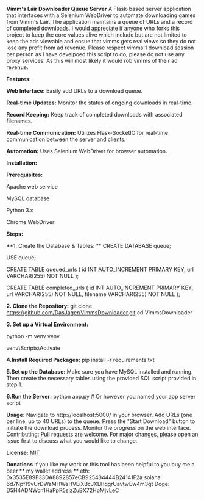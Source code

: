 **Vimm's Lair Downloader Queue Server**
A Flask-based server application that interfaces with a Selenium WebDriver to automate downloading games from Vimm's Lair. The application maintains a queue of URLs and a record of completed downloads. I would appreciate if anyone who forks this project to keep the core values alive which include but are not limited to keep the ads viewable and ensue that vimms gets real views so they do not lose any profit from ad revenue. Please respect vimms 1 download session per person as I have develpoed this script to do, please do not use any proxy services. As this will most likely it would rob vimms of their ad revenue. 

**Features:**

**Web Interface:** Easily add URLs to a download queue.

**Real-time Updates:** Monitor the status of ongoing downloads in real-time.

**Record Keeping:** Keep track of completed downloads with associated filenames.

**Real-time Communication:** Utilizes Flask-SocketIO for real-time communication between the server and clients.

**Automation:** Uses Selenium WebDriver for browser automation.

**Installation:**

**Prerequisites:**

Apache web service

MySQL database

Python 3.x

Chrome WebDriver

**Steps:**

**1. Create the Database & Tables:
**
CREATE DATABASE queue;

USE queue;

CREATE TABLE queued_urls (
    id INT AUTO_INCREMENT PRIMARY KEY,
    url VARCHAR(255) NOT NULL
);

CREATE TABLE completed_urls (
    id INT AUTO_INCREMENT PRIMARY KEY,
    url VARCHAR(255) NOT NULL,
    filename VARCHAR(255) NOT NULL
);


**2. Clone the Repository:**
    git clone https://github.com/DasJager/VimmsDownloader.git
    cd VimmsDownloader

**3. Set up a Virtual Environment:**

python -m venv venv


venv\Scripts\Activate

**4.Install Required Packages:**
    pip install -r requirements.txt


**5.Set up the Database:** Make sure you have MySQL installed and running. Then create the necessary tables using the provided SQL script provided in step 1.

**6.Run the Server:**
python app.py  # Or however you named your app server script

**Usage:**
Navigate to http://localhost:5000/ in your browser.
Add URLs (one per line, up to 40 URLs) to the queue.
Press the "Start Download" button to initiate the download process.
Monitor the progress on the web interface.
Contributing:
Pull requests are welcome. For major changes, please open an issue first to discuss what you would like to change.

**License:**
[MIT]([url](https://choosealicense.com/licenses/mit/)https://choosealicense.com/licenses/mit/)







**Donations**
    if you like my work or this tool has been helpful to you buy me a beer 
**    my wallet address **
eth: 0x3535E89F33DA8892857eCB925434444B24141F2a
solana: 6d7Npf19vUrDWaMHWeHVEiXBcJXLHqgrUavtwEw4m3qt
Doge: D5H4ADNWcn1HaPpR5sizZuBX72HpMjvLeC


    

